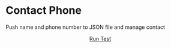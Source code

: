 # Contact Phone
Push name and phone number to JSON file and manage contact

<p align="center">
  <a href="https://repl.it/@ntdat104/contact-phone">Run Test</a>   
</p> </br>